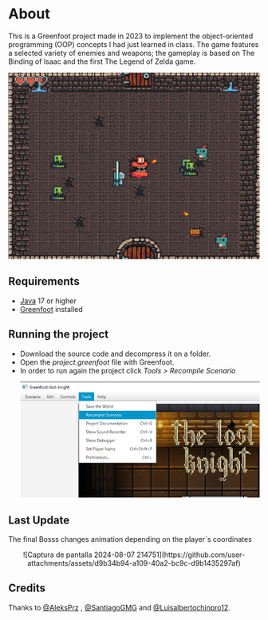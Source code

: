 # About
This is a Greenfoot project made in 2023 to implement the object-oriented programming (OOP) concepts I had just learned in class.
The game features a selected variety of enemies and weapons; the gameplay is based on The Binding of Isaac and the first The Legend of Zelda game.

<p align="center">
  <img src="readme_img/ingame.png" alt="Descripción opcional de la imagen" />
</p>

## Requirements
- [Java](https://www.oracle.com/mx/java/technologies/downloads/ "Java") 17 or higher
- [Greenfoot](https://www.greenfoot.org/home "Greenfoot") installed

## Running the project
- Download the source code and decompress it on a folder.
- Open the _project.greenfoot_ file with Greenfoot.
- In order to run again the project click _Tools > Recompile Scenario_ <p align="center">
  <img src="readme_img/recompile.png" alt="Descripción opcional de la imagen" />
</p>

## Last Update
The final Bosss changes animation depending on the player´s coordinates
<p align="center">
![Captura de pantalla 2024-08-07 214751](https://github.com/user-attachments/assets/d9b34b94-a109-40a2-bc9c-d9b1435297af)
</p>

## Credits
Thanks to [@AleksPrz](https://github.com/AleksPrz/) , [@SantiagoGMG](https://github.com/SantiagoGMG) and [@Luisalbertochinpro12](https://github.com/Luisalbertochinpro12).
